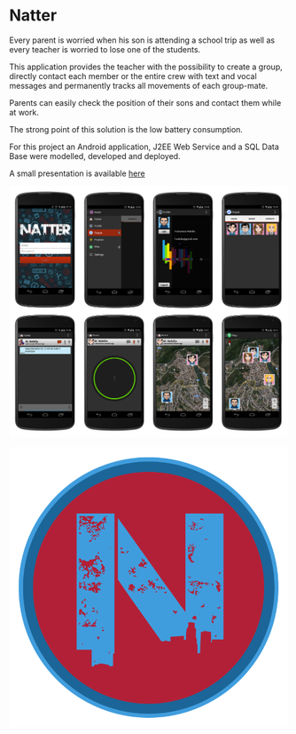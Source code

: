 # Natter

Every parent is worried when his son is attending a school trip as well as every teacher is worried to lose one of the students.

This application provides the teacher with the possibility to create a group, directly contact each member or the entire crew with text and vocal messages and permanently tracks all movements of each group-mate.

Parents can easily check the position of their sons and contact them while at work.

The strong point of this solution is the low battery consumption.

For this project an Android application, J2EE Web Service and a SQL Data Base were modelled, developed and deployed.

A small presentation is available <a href="https://github.com/fnobilia/Natter/blob/master/Presentation.pdf">here</a>

![alt tag](https://github.com/fnobilia/Natter/blob/master/screenshot/View.png)

![alt tag](https://github.com/fnobilia/Natter/blob/master/graphic/Icon.png)